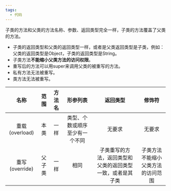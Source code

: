 ```yaml
---
tags:
  - 代码
---
```

子类的方法和父类的方法名称、参数、返回类型完全一样，子类的方法覆盖了父类的方法。

- 子类的返回类型和父类的返回类型一样，或者是父类返回类型是子类，例如：父类的返回类型是Object，子类的返回类型是String。
- 子类方法**不能缩小父类方法的访问权限**。
- 重写后的方法可以用super来调用父类的被重写的方法。
- 私有方法无法被重写。
- 类方法无法被重写。


|      名称      | 范围  | 方法名 |      形参列表       |             返回类型              |        修饰符        |
| :----------: | :-: | :-: | :-------------: | :---------------------------: | :---------------: |
| 重载(overload) | 本类  | 一样  | 类型、个数或顺序至少有一个不同 |              无要求              |        无要求        |
| 重写(override) | 父子类 | 一样  |       相同        | 子类重写的方法，返回类型和父类的返回类型一致，或者是其子类 | 子类方法不能缩小父类方法的访问范围 |
